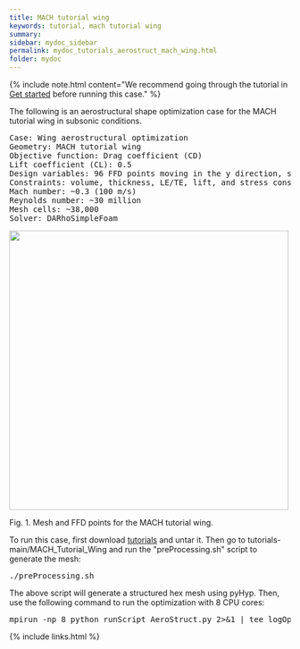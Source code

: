 ```yaml
---
title: MACH tutorial wing
keywords: tutorial, mach tutorial wing
summary: 
sidebar: mydoc_sidebar
permalink: mydoc_tutorials_aerostruct_mach_wing.html
folder: mydoc
---
```


{% include note.html content="We recommend going through the tutorial in [Get started](mydoc_get_started_download_docker.html) before running this case." %}

The following is an aerostructural shape optimization case for the MACH tutorial wing in subsonic conditions.

<pre>
Case: Wing aerostructural optimization 
Geometry: MACH tutorial wing
Objective function: Drag coefficient (CD)
Lift coefficient (CL): 0.5
Design variables: 96 FFD points moving in the y direction, seven twists, and one angle of attack.
Constraints: volume, thickness, LE/TE, lift, and stress constraints (total number: 118)
Mach number: ~0.3 (100 m/s)
Reynolds number: ~30 million
Mesh cells: ~38,000
Solver: DARhoSimpleFoam
</pre>

<img src="{{ site.url }}{{ site.baseurl }}/images/tutorials/MACH_Wing_Mesh.png" width="500" />

Fig. 1. Mesh and FFD points for the MACH tutorial wing.


To run this case, first download [tutorials](https://github.com/DAFoam/tutorials/archive/main.tar.gz) and untar it. Then go to tutorials-main/MACH_Tutorial_Wing and run the "preProcessing.sh" script to generate the mesh:

<pre>
./preProcessing.sh
</pre>

The above script will generate a structured hex mesh using pyHyp. Then, use the following command to run the optimization with 8 CPU cores:

<pre>
mpirun -np 8 python runScript_AeroStruct.py 2>&1 | tee logOpt.txt
</pre>



{% include links.html %}
